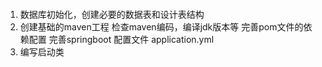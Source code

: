 ####
1. 数据库初始化，创建必要的数据表和设计表结构
2. 创建基础的maven工程
    检查maven编码，编译jdk版本等
    完善pom文件的依赖配置
    完善springboot 配置文件 application.yml
3. 编写启动类